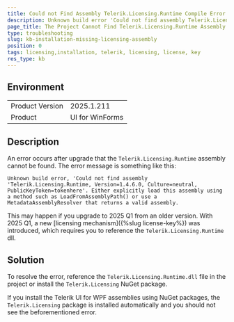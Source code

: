 ```yaml
---
title: Could not Find Assembly Telerik.Licensing.Runtime Compile Error After Upgrade
description: Unknown build error 'Could not find assembly Telerik.Licensing.Runtime' exception after upgrade.
page_title: The Project Cannot Find Telerik.Licensing.Runtime Assembly After Upgrade
type: troubleshooting
slug: kb-installation-missing-licensing-assembly
position: 0
tags: licensing,installation, telerik, licensing, license, key
res_type: kb
---
```


## Environment

<table>
	<tbody>
		<tr>
			<td>Product Version</td>
			<td>2025.1.211</td>
		</tr>
		<tr>
			<td>Product</td>
			<td>UI for WinForms</td>
		</tr>
	</tbody>
</table>

## Description

An error occurs after upgrade that the `Telerik.Licensing.Runtime` assembly cannot be found. The error message is something like this:

`Unknown build error, 'Could not find assembly 'Telerik.Licensing.Runtime, Version=1.4.6.0, Culture=neutral, PublicKeyToken=tokenhere'. Either explicitly load this assembly using a method such as LoadFromAssemblyPath() or use a MetadataAssemblyResolver that returns a valid assembly.`

This may happen if you upgrade to 2025 Q1 from an older version. With 2025 Q1, a new [licensing mechanism]({%slug license-key%}) was introduced, which requires you to reference the `Telerik.Licensing.Runtime` dll.

## Solution

To resolve the error, reference the `Telerik.Licensing.Runtime.dll` file in the project or install the `Telerik.Licensing` NuGet package.

If you install the Telerik UI for WPF assemblies using NuGet packages, the `Telerik.Licensing` package is installed automatically and you should not see the beforementioned error.
